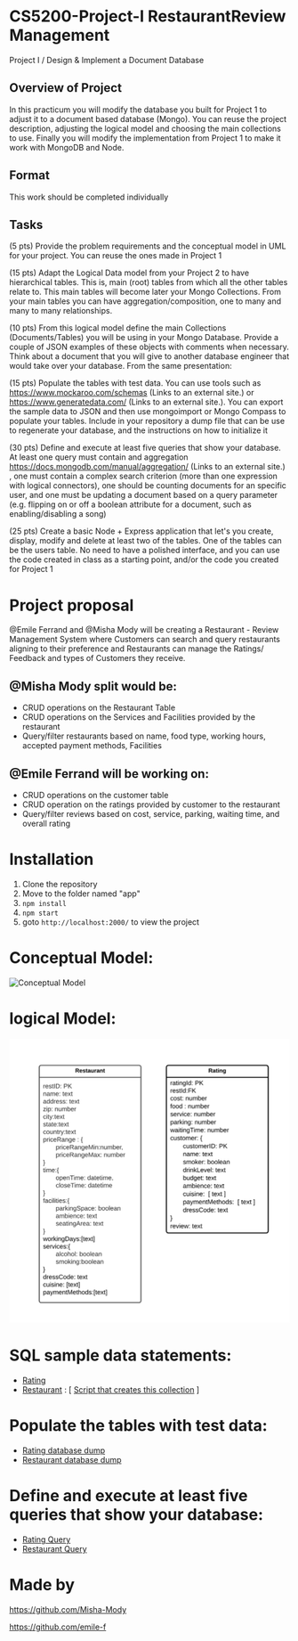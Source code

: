 # CS5200-Project-I RestaurantReview Management
Project I / Design &amp; Implement a Document Database

## Overview of Project
In this practicum you will modify the database you built for Project 1 to adjust it to a document based database (Mongo). You can reuse the project description, adjusting the logical model and choosing the main collections to use. Finally you will modify the implementation from Project 1 to make it work with MongoDB and Node.

## Format
This work should be completed individually
## Tasks
(5 pts) Provide the problem requirements and the conceptual model in UML for your project. You can reuse the ones made in Project 1

(15 pts) Adapt the Logical Data model from your Project 2 to have hierarchical tables. This is, main (root) tables from which all the other tables relate to. This main tables will become later your Mongo Collections. From your main tables you can have aggregation/composition, one to many and many to many relationships.

(10 pts) From this logical model define the main Collections (Documents/Tables) you will be using in your Mongo Database. Provide a couple of JSON examples of these objects with comments when necessary. Think about a document that you will give to another database engineer that would take over your database. From the same presentation:

(15 pts) Populate the tables with test data. You can use tools such as https://www.mockaroo.com/schemas (Links to an external site.) or  https://www.generatedata.com/ (Links to an external site.). You can export the sample data to JSON and then use mongoimport or Mongo Compass to populate your tables. Include in your repository a dump file that can be use to regenerate your database, and the instructions on how to initialize it

(30 pts) Define and execute at least five queries that show your database. At least one query must contain and aggregation https://docs.mongodb.com/manual/aggregation/ (Links to an external site.) , one must contain a complex search criterion (more than one expression with logical connectors), one should be counting documents for an specific user, and one must be updating a document based on a query parameter (e.g. flipping on or off a boolean attribute for a document, such as enabling/disabling a song)

(25 pts) Create a basic Node + Express application that let's you create, display, modify and delete at least two of the tables. One of the tables can be the users table. No need to have a polished interface, and you can use the code created in class as a starting point, and/or the code you created for Project 1

# Project proposal

@Emile Ferrand and @Misha Mody will be creating a Restaurant - Review Management System where Customers can search and query restaurants aligning to their preference and Restaurants can manage the Ratings/ Feedback and types of Customers they receive.

## @Misha Mody split would be:

- CRUD operations on the Restaurant Table
- CRUD operations on the Services and Facilities provided by the restaurant
- Query/filter restaurants based on name, food type, working hours, accepted payment methods, Facilities 

## @Emile Ferrand will be working on:

- CRUD operations on the customer table
- CRUD operation on the ratings provided by customer to the restaurant
- Query/filter reviews based on cost, service, parking, waiting time, and overall rating

# Installation

1) Clone the repository 
2) Move to the folder named "app"
3) `npm install`
4) `npm start`
5) goto `http://localhost:2000/` to view the project


# Conceptual Model:

![Conceptual Model](./diagrams/UML.png)

# logical Model:

![Logical Model](./diagrams/ERD.png)

# SQL sample data statements:

- [Rating](./db/rating-example.json)
- [Restaurant](./db/restaurant-sample.json) : [ [Script that creates this collection](./scripts/create-restaurantDB-coll.js) ]

# Populate the tables with test data:

- [Rating database dump](./db/rating.json)
- [Restaurant database dump](./db/restaurant.json)

# Define and execute at least five queries that show your database:
- [Rating Query](./query/rating.js)
- [Restaurant Query](./query/restaurant.js)

# Made by
https://github.com/Misha-Mody

https://github.com/emile-f

